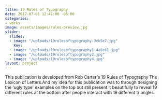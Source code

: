 ```yaml
---
title: 19 Rules of Typography
date: 2017-07-01 12:47:00 -05:00
categories:
- works
image: assets/images/rules-preview.jpg
slider:
  slides:
  - image: "/uploads/19rulesoftypography-3cb5e7.jpg"
    Key: 
  - image: "/uploads/19rulesoftypography1-4a0c61.jpg"
  - image: "/uploads/19rulesoftypography2.jpg"
  - image: "/uploads/19rulesoftypography4.jpg"
layout: project
---
```


This publication is developed from Rob Carter's 19 Rules of Typography The Lexicon of Letters.And my idea for this publication was to through designing the 'ugly type' examples on the top but still present it beautifully to reveal 19 different rules at the bottom after people interact with 19 different triangles.